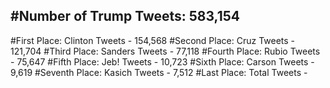 #Number of Trump Tweets: 583,154
---
#First Place: Clinton Tweets - 154,568
#Second Place: Cruz Tweets - 121,704
#Third Place: Sanders Tweets - 77,118
#Fourth Place: Rubio Tweets - 75,647
#Fifth Place: Jeb! Tweets - 10,723
#Sixth Place: Carson Tweets - 9,619
#Seventh Place: Kasich Tweets - 7,512
#Last Place: Total Tweets -  
